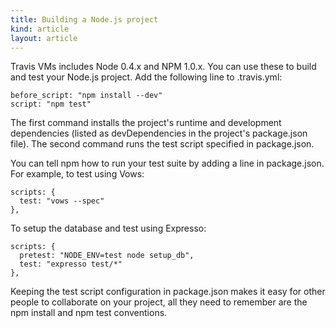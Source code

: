```yaml
---
title: Building a Node.js project
kind: article
layout: article
---
```


Travis VMs includes Node 0.4.x and NPM 1.0.x. You can use these to build and test your Node.js project. Add the following line to .travis.yml:

    before_script: "npm install --dev"
    script: "npm test"


The first command installs the project's runtime and development dependencies (listed as devDependencies in the project's package.json file). The second command runs the test script specified in package.json.

You can tell npm how to run your test suite by adding a line in package.json. For example, to test using Vows:

    scripts: {
      test: "vows --spec"
    },

To setup the database and test using Expresso:

    scripts: {
      pretest: "NODE_ENV=test node setup_db",
      test: "expresso test/*"
    },

Keeping the test script configuration in package.json makes it easy for other people to collaborate on your project, all they need to remember are the npm install and npm test conventions.

